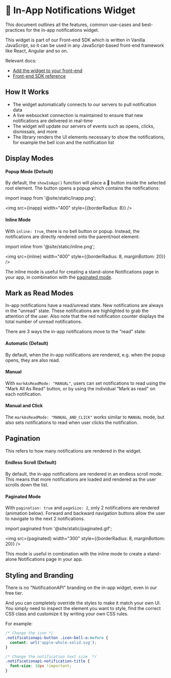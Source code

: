 # 🔔 In-App Notifications Widget

This document outlines all the features, common use-cases and best-practices for the in-app notifications widget.

This widget is part of our Front-end SDK which is written in Vanilla JavaScript, so it can be used in any JavaScript-based front-end framework like React, Angular and so on.

Relevant docs:

- [Add the widget to your front-end](../quick-start/display-inapp-notifications)
- [Front-end SDK reference](../reference/js-client.md)

## How It Works

- The widget automatically connects to our servers to pull notification data
- A live websocket connection is maintained to ensure that new notifications are delivered in real-time
- The widget will update our servers of events such as opens, clicks, dismissals, and more
- The library renders the UI elements necessary to show the notifications, for example the bell icon and the notification list

## Display Modes

#### Popup Mode (Default)

By default, the `showInApp()` function will place a 🔔 button inside the selected root element. The button opens a popup which contains the notifications:

import inapp from '@site/static/inapp.png';

<img src={inapp} width="400" style={{borderRadius: 8}} />

#### Inline Mode

With `inline: true`, there is no bell button or popup. Instead, the notifications are directly rendered onto the parent/root element:

import inline from '@site/static/inline.png';

<img src={inline} width="400" style={{borderRadius: 8, marginBottom: 20}} />

The inline mode is useful for creating a stand-alone Notifications page in your app, in combination with the [paginated mode](#paginated-mode).

## Mark as Read Modes

In-app notifications have a read/unread state. New notifications are always in the "unread" state. These notifications are highlighted to grab the attention of the user. Also note that the red notification counter displays the total number of unread notifications.

There are 3 ways the in-app notifications move to the "read" state:

#### Automatic (Default)

By default, when the in-app notifications are rendered, e.g. when the popup opens, they are also read.

#### Manual

With `markAsReadMode: "MANUAL"`, users can set notifications to read using the "Mark All As Read" button, or by using the individual "Mark as read" on each notification.

#### Manual and Click

The `markAsReadMode: "MANUAL_AND_CLICK"` works similar to `MANUAL` mode, but also sets notifications to read when user clicks the notification.

## Pagination

This refers to how many notifications are rendered in the widget.

#### Endless Scroll (Default)

By default, the in-app notifications are rendered in an endless scroll mode. This means that more notifications are loaded and rendered as the user scrolls down the list.

#### Paginated Mode

With `pagination: true` and `pageSize: 2`, only 2 notifications are rendered (animation below). Forward and backward navigation buttons allow the user to navigate to the next 2 notifications.

import paginated from '@site/static/paginated.gif';

<img src={paginated} width="300" style={{borderRadius: 8, marginBottom: 20}} />

This mode is useful in combination with the inline mode to create a stand-alone Notifications page in your app.

## Styling and Branding

There is no "NotificationAPI" branding on the in-app widget, even in our free tier.

And you can completely override the styles to make it match your own UI. You simply need to inspect the element you want to style, find the correct CSS class and customize it by writing your own CSS rules.

For example:

```css
/* Change the icon */
.notificationapi-button .icon-bell-o:before {
  content: url('apple-whole-solid.svg');
}

/* Change the notification text size  */
.notificationapi-notification-title {
  font-size: 18px !important;
}
```
